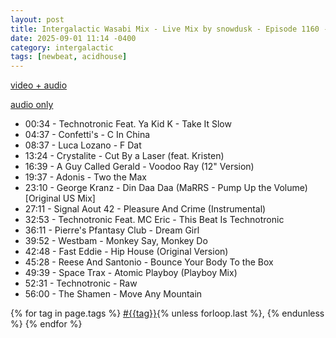 ```yaml
---
layout: post
title: Intergalactic Wasabi Mix - Live Mix by snowdusk - Episode 1160 - aNONradio.net - 2025/08/31 
date: 2025-09-01 11:14 -0400
category: intergalactic 
tags: [newbeat, acidhouse]
---
```


[video + audio](https://toobnix.org/w/vMYNPcmz4HwucKpNHT89kM)

[audio only](https://archives.anonradio.net/202508312300_snowdusk.mp3)

* 00:34 - Technotronic Feat. Ya Kid K - Take It Slow
* 04:37 - Confetti's - C In China
* 08:37 - Luca Lozano - F Dat 
* 13:24 - Crystalite - Cut By a Laser (feat. Kristen)
* 16:39 - A Guy Called Gerald - Voodoo Ray (12" Version)
* 19:37 - Adonis - Two the Max 
* 23:10 - George Kranz - Din Daa Daa (MaRRS - Pump Up the Volume) [Original US Mix]
* 27:11 - Signal Aout 42 - Pleasure And Crime (Instrumental)
* 32:53 - Technotronic Feat. MC Eric - This Beat Is Technotronic
* 36:11 - Pierre's Pfantasy Club - Dream Girl
* 39:52 - Westbam - Monkey Say, Monkey Do
* 42:48 - Fast Eddie - Hip House (Original Version)
* 45:28 - Reese And Santonio - Bounce Your Body To the Box 
* 49:39 - Space Trax - Atomic Playboy (Playboy Mix)
* 52:31 - Technotronic - Raw 
* 56:00 - The Shamen - Move Any Mountain

<p>
  {% for tag in page.tags %}
  <a class="post" href="/tag/{{tag}}">#{{tag}}</a>{% unless forloop.last %}, {% endunless %}
  {% endfor %}
</p>
